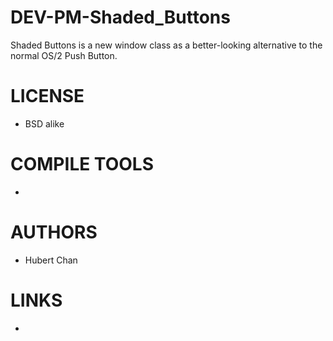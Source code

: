 DEV-PM-Shaded_Buttons
=====================

Shaded Buttons is a new window class as a better-looking alternative to the normal OS/2 Push Button.

LICENSE
===============
* BSD alike

COMPILE TOOLS
===============
* 
 
AUTHORS
===============
* Hubert Chan

LINKS
===============
* 
